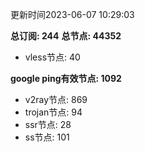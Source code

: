 更新时间2023-06-07 10:29:03

**总订阅: 244**
**总节点: 44352**
- vless节点: 40

**google ping有效节点: 1092**
- v2ray节点: 869
- trojan节点: 94
- ssr节点: 28
- ss节点: 101
